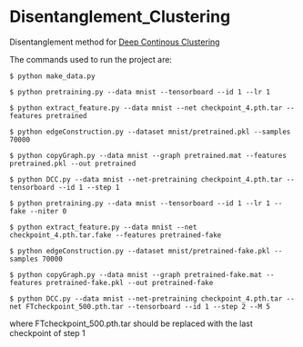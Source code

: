 # Disentanglement_Clustering
Disentanglement method for [Deep Continous Clustering](https://github.com/shahsohil/DCC)

The commands used to run the project are:
```
$ python make_data.py

$ python pretraining.py --data mnist --tensorboard --id 1 --lr 1

$ python extract_feature.py --data mnist --net checkpoint_4.pth.tar --features pretrained

$ python edgeConstruction.py --dataset mnist/pretrained.pkl --samples 70000

$ python copyGraph.py --data mnist --graph pretrained.mat --features pretrained.pkl --out pretrained  

$ python DCC.py --data mnist --net-pretraining checkpoint_4.pth.tar --tensorboard --id 1 --step 1

$ python pretraining.py --data mnist --tensorboard --id 1 --lr 1 --fake --niter 0

$ python extract_feature.py --data mnist --net checkpoint_4.pth.tar.fake --features pretrained-fake

$ python edgeConstruction.py --dataset mnist/pretrained-fake.pkl --samples 70000

$ python copyGraph.py --data mnist --graph pretrained-fake.mat --features pretrained-fake.pkl --out pretrained-fake

$ python DCC.py --data mnist --net-pretraining checkpoint_4.pth.tar --net FTcheckpoint_500.pth.tar --tensorboard --id 1 --step 2 --M 5

```
where FTcheckpoint_500.pth.tar should be replaced with the last checkpoint of step 1

